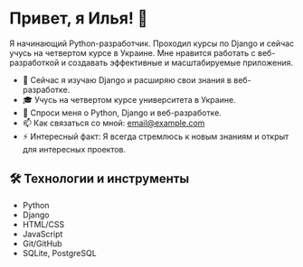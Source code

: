 # Привет, я Илья! 👋

Я начинающий Python-разработчик. Проходил курсы по Django и сейчас учусь на четвертом курсе в Украине. Мне нравится работать с веб-разработкой и создавать эффективные и масштабируемые приложения. 

- 🌱 Сейчас я изучаю Django и расширяю свои знания в веб-разработке.
- 🎓 Учусь на четвертом курсе университета в Украине.
- 💬 Спроси меня о Python, Django и веб-разработке.
- 📫 Как связаться со мной: [email@example.com](mailto:email@example.com)
- ⚡ Интересный факт: Я всегда стремлюсь к новым знаниям и открыт для интересных проектов.

## 🛠 Технологии и инструменты
- Python
- Django
- HTML/CSS
- JavaScript
- Git/GitHub
- SQLite, PostgreSQL
